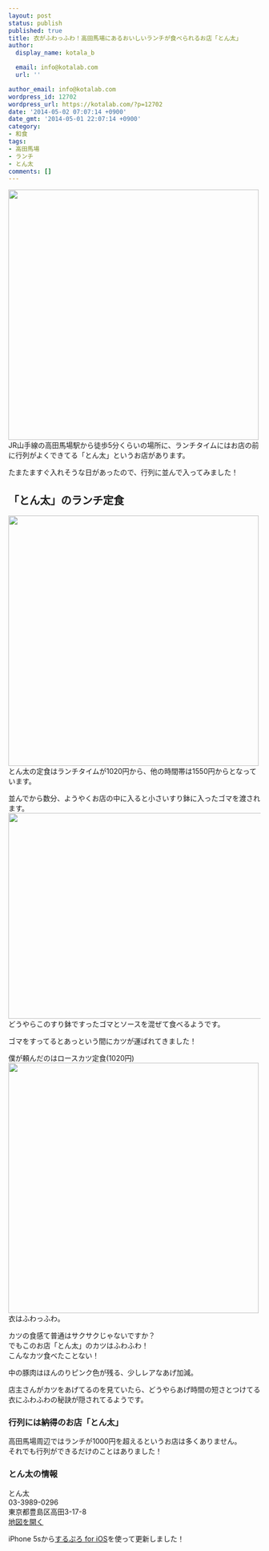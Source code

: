 ```yaml
---
layout: post
status: publish
published: true
title: 衣がふわっふわ！高田馬場にあるおいしいランチが食べられるお店「とん太」
author:
  display_name: kotala_b

  email: info@kotalab.com
  url: ''

author_email: info@kotalab.com
wordpress_id: 12702
wordpress_url: https://kotalab.com/?p=12702
date: '2014-05-02 07:07:14 +0900'
date_gmt: '2014-05-01 22:07:14 +0900'
category:
- 和食
tags:
- 高田馬場
- ランチ
- とん太
comments: []
---
```

<p><img alt="" src="https://kotalab.com/wp-content/uploads/slooProImg_20140502070709.jpg" width="500" height="500" class="slooProImg" /><br />
JR山手線の高田馬場駅から徒歩5分くらいの場所に、ランチタイムにはお店の前に行列がよくできてる「とん太」というお店があります。</p>
<p>たまたますぐ入れそうな日があったので、行列に並んで入ってみました！<br />
<!--more--></p>
<h2>「とん太」のランチ定食</h2>
<p><img alt="" src="https://kotalab.com/wp-content/uploads/slooProImg_20140502070712.jpg" width="500" height="500" class="slooProImg" /><br />
とん太の定食はランチタイムが1020円から、他の時間帯は1550円からとなっています。</p>
<p>並んでから数分、ようやくお店の中に入ると小さいすり鉢に入ったゴマを渡されます。<br />
<img alt="" src="https://kotalab.com/wp-content/uploads/slooProImg_20140502070707.jpg" width="548" height="411" class="slooProImg" /><br />
どうやらこのすり鉢ですったゴマとソースを混ぜて食べるようです。</p>
<p>ゴマをすってるとあっという間にカツが運ばれてきました！</p>
<p>僕が頼んだのはロースカツ定食(1020円)<br />
<img alt="" src="https://kotalab.com/wp-content/uploads/slooProImg_20140502070710.jpg" width="500" height="500" class="slooProImg" /><br />
衣はふわっふわ。</p>
<p>カツの食感て普通はサクサクじゃないですか？<br />
でもこのお店「とん太」のカツはふわふわ！<br />
こんなカツ食べたことない！</p>
<p>中の豚肉はほんのりピンク色が残る、少しレアなあげ加減。</p>
<p>店主さんがカツをあげてるのを見ていたら、どうやらあげ時間の短さとつけてる衣にふわふわの秘訣が隠されてるようです。</p>
<h3>行列には納得のお店「とん太」</h3>
<p>高田馬場周辺ではランチが1000円を超えるというお店は多くありません。<br />
それでも行列ができるだけのことはありました！</p>
<h3>とん太の情報</h3>
<p>とん太<br />
03-3989-0296<br />
東京都豊島区高田3-17-8<br />
<a href="http://goo.gl/maps/3sTv4" target="_blank">地図を開く</a></p>
<p>iPhone 5sから<a href="https://itunes.apple.com/jp/app/surupuro-for-ios-buroguedita/id436676299?mt=8&uo=4&at=10l4yU" rel="nofollow" target="_blank">するぷろ for iOS</a>を使って更新しました！</p>
